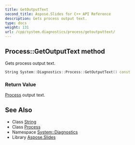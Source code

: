 ```yaml
---
title: GetOutputText
second_title: Aspose.Slides for C++ API Reference
description: Gets process output text.
type: docs
weight: 131
url: /cpp/system.diagnostics/process/getoutputtext/
---
```

## Process::GetOutputText method


Gets process output text.

```cpp
String System::Diagnostics::Process::GetOutputText() const
```


### Return Value

[Process](../) output text.

## See Also

* Class [String](../../../system/string/)
* Class [Process](../)
* Namespace [System::Diagnostics](../../)
* Library [Aspose.Slides](../../../)
